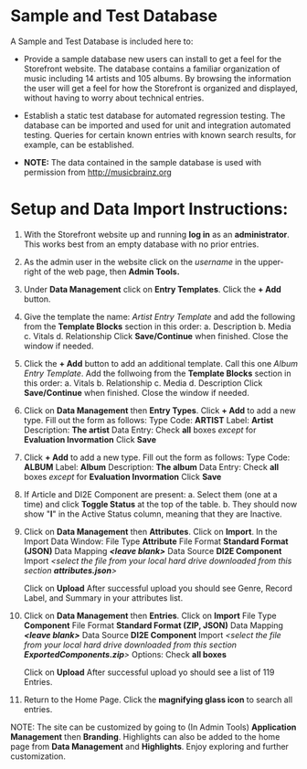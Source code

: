 Sample and Test Database
============

A Sample and Test Database is included here to:

 - Provide a sample database new users can install to get a feel for the Storefront website.  The database contains a 
   familiar organization of music including 14 artists and 105 albums.  By browsing the information the user will get
   a feel for how the Storefront is organized and displayed, without having to worry about technical entries.
   
 - Establish a static test database for automated regression testing.  The database can be imported and used for unit
     and integration automated testing.  Queries for certain known entries with known search results, for example, can
     be established.
     
 - **NOTE:** The data contained in the sample database is used with permission from http://musicbrainz.org
     
Setup and Data Import Instructions:
============

 1.  With the Storefront website up and running **log in** as an **administrator**.  This works best from an empty database with
     no prior entries. 
 
 2.  As the admin user in the website click on the *username* in the upper-right of the web page, then **Admin Tools.**
 
 3.  Under **Data Management** click on **Entry Templates**.  Click the **+ Add** button.
 
 4.  Give the template the name:  *Artist Entry Template* and add the following from the **Template Blocks** section
     in this order:
     a.  Description
     b.  Media
     c.  Vitals
     d.  Relationship
     Click **Save/Continue** when finished.  Close the window if needed.

 5.  Click the **+ Add** button to add an additional template.  Call this one *Album Entry Template*.  Add the follwoing
     from the **Template Blocks** section in this order:
     a.  Vitals
     b.  Relationship
     c.  Media
     d.  Description
     Click **Save/Continue** when finished.  Close the window if needed.
     
 6.  Click on **Data Management** then **Entry Types**.  Click **+ Add** to add a new type.  Fill out the form as follows:
     Type Code:  **ARTIST**
     Label:  **Artist**
     Description: **The artist**
     Data Entry:  Check **all** boxes *except* for **Evaluation Invormation**
     Click **Save**
 
 7.  Click **+ Add** to add a new type.  Fill out the form as follows:
      Type Code:  **ALBUM**
      Label:  **Album**
      Description: **The album**
      Data Entry:  Check **all** boxes *except* for **Evaluation Invormation**
      Click **Save**
      
 8.  If Article and DI2E Component are present:
     a.  Select them (one at a time) and click **Toggle Status** at the top of the table.
     b.  They should now show "**I**" in the Active Status column, meaning that they are Inactive.
    
 9.  Click on **Data Management** then **Attributes**.  Click on **Import**.  In the Import Data Window:
     File Type  **Attribute**
     File Format  **Standard Format (JSON)**
     Data Mapping ***\<leave blank\>***
     Data Source  **DI2E Component**
     Import *\<select the file from your local hard drive downloaded from this section **attributes.json**\>*
     
     Click on **Upload**
     After successful upload you should see Genre, Record Label, and Summary in your attributes list.
     
 10.  Click on **Data Management** then **Entries**.  Click on **Import**
      File Type  **Component**
      File Format  **Standard Format (ZIP, JSON)**
      Data Mapping ***\<leave blank\>***
      Data Source  **DI2E Component**
      Import *\<select the file from your local hard drive downloaded from this section **ExportedComponents.zip**\>*
      Options:  Check **all boxes**
      
      Click on **Upload**
      After successful upload yo should see a list of 119 Entries.
      
 11.  Return to the Home Page.  Click the **magnifying glass icon** to search all entries. 
      
     
NOTE:  The site can be customized by going to (In Admin Tools) **Application Management** then **Branding**.  Highlights
can also be added to the home page from **Data Management** and **Highlights**.  Enjoy exploring and further customization.
